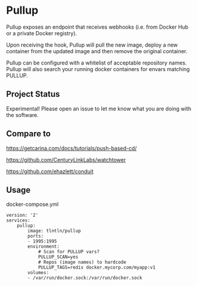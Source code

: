 # Pullup 

Pullup exposes an endpoint that receives webhooks (i.e. from Docker Hub 
or a private Docker registry). 

Upon receiving the hook, Pullup will pull the new image, deploy a new 
container from the updated image and then remove the original container.

Pullup can be configured with a whitelist of acceptable repository names.
Pullup will also search your running docker containers for envars matching 
PULLUP.

## Project Status

Experimental! Please open an issue to let me know what you are doing with 
the software.

## Compare to

https://getcarina.com/docs/tutorials/push-based-cd/

https://github.com/CenturyLinkLabs/watchtower

https://github.com/ehazlett/conduit

## Usage

docker-compose.yml
```
version: '2'
services: 
    pullup:
        image: tlntln/pullup
        ports:
        - 1995:1995
        environment:
            # Scan for PULLUP vars?
            PULLUP_SCAN=yes
            # Repos (image names) to hardcode
            PULLUP_TAGS=redis docker.mycorp.com/myapp:v1
        volumes:
        - /var/run/docker.sock:/var/run/docker.sock
```




